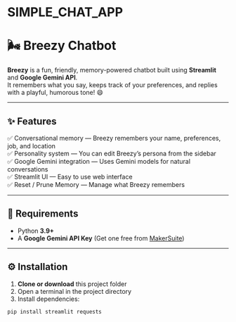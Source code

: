# SIMPLE_CHAT_APP


# 🌬️ Breezy Chatbot

**Breezy** is a fun, friendly, memory-powered chatbot built using **Streamlit** and **Google Gemini API**.  
It remembers what you say, keeps track of your preferences, and replies with a playful, humorous tone! 😄  

---

## ✨ Features

✅ Conversational memory — Breezy remembers your name, preferences, job, and location  
✅ Personality system — You can edit Breezy’s persona from the sidebar  
✅ Google Gemini integration — Uses Gemini models for natural conversations  
✅ Streamlit UI — Easy to use web interface  
✅ Reset / Prune Memory — Manage what Breezy remembers  

---

## 🧰 Requirements

- Python **3.9+**
- A **Google Gemini API Key** (Get one free from [MakerSuite](https://makersuite.google.com/app/apikey))

---

## ⚙️ Installation

1. **Clone or download** this project folder  
2. Open a terminal in the project directory  
3. Install dependencies:

```bash
pip install streamlit requests
